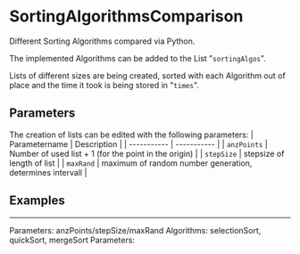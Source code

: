 # SortingAlgorithmsComparison
Different Sorting Algorithms compared via Python.

The implemented Algorithms can be added to the List "`sortingAlgos`".

Lists of different sizes are being created, sorted with each Algorithm out of place and the time it took is being stored in "`times`".

## Parameters
The creation of lists can be edited with the following parameters:
| Parametername | Description |
| ----------- | ----------- |
| `anzPoints` | Number of used list + 1 (for the point in the origin) |
| `stepSize` | stepsize of length of list |
| `maxRand` | maximum of random number generation, determines intervall |

## Examples
---
Parameters: anzPoints/stepSize/maxRand
Algorithms: selectionSort, quickSort, mergeSort
Parameters: 
